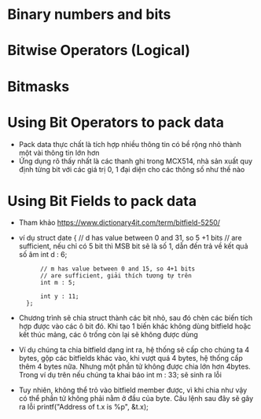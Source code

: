 # Binary numbers and bits

# Bitwise Operators (Logical)

# Bitmasks
# Using Bit Operators to pack data
- Pack data thực chất là tích hợp nhiều thông tin có bề rộng nhỏ thành một vài thông tin lớn hơn 
- Ứng dụng rõ thấy nhất là các thanh ghi trong MCX514, nhà sản xuất quy định từng bit với các giá trị 0, 1 đại diện cho các thông số như thế nào 

# Using Bit Fields to pack data
- Tham khảo https://www.dictionary4it.com/term/bitfield-5250/
- ví dụ
	struct date {
    		// d has value between 0 and 31, so 5 +1 bits
    		// are sufficient, nếu chỉ có 5 bit thì MSB bit sẽ là số 1, dẫn đến trả về kết quả số âm
    		int d : 6;
 
    		// m has value between 0 and 15, so 4+1 bits
    		// are sufficient, giải thích tương tự trên
    		int m : 5;
 
    		int y : 11;
		};
- Chương trình sẽ chia struct thành các bit nhỏ, sau đó chèn các biến tích hợp được vào các ô bit đó. Khi tạo 1 biến khác không dùng bitfield hoặc kết thúc mảng, các ô trống còn lại sẽ không được dùng
- Ví dụ chúng ta chia bitfield dạng int ra, hệ thống sẽ cấp cho chúng ta 4 bytes, gộp các bitfields khác vào, khi vượt quá 4 bytes, hệ thống cấp thêm 4 bytes nữa. Nhưng một phần tử không được chia lớn hơn 4bytes. Trong ví dụ trên nếu chúng ta khai báo int m : 33; sẽ sinh ra lỗi
- Tuy nhiên, không thể trỏ vào bitfield member được, vì khi chia như vậy có thể phần tử không phải nằm ở đầu của byte. Câu lệnh sau đây sẽ gây ra lỗi
		printf("Address of t.x is %p", &t.x);
